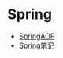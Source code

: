 # Spring

- [SpringAOP](docs/projectFile/Spring/SpringAOP)
- [Spring笔记](docs/projectFile/Spring/Spring笔记)